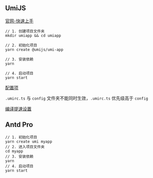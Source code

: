 ## UmiJS

[官网-快速上手](https://umijs.org/zh-CN/docs/getting-started)

```
// 1. 创建项目文件夹
mkdir umiapp && cd umiapp

// 2. 初始化项目
yarn create @umijs/umi-app

// 3. 安装依赖
yarn

// 4. 启动项目
yarn start
```

[配置项](https://umijs.org/zh-CN/config#alias)

`.umirc.ts` 与 `config` 文件夹不能同时生效，`.umirc.ts` 优先级高于 `config`

[编译提速设置](https://umijs.org/zh-CN/guide/boost-compile-speed)



## Antd Pro 

```
// 1. 初始化项目
yarn create umi myapp
// 2. 进入项目文件夹
cd myapp
// 3. 安装依赖
yarn
// 4. 启动项目
yarn start
```


